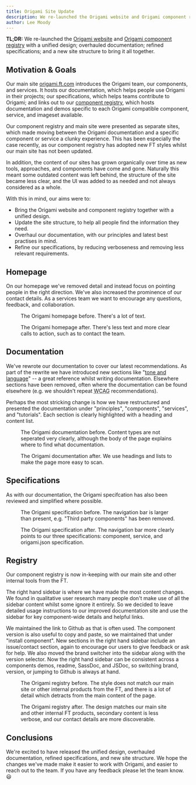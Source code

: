 ```yaml
---
title: Origami Site Update
description: We re-launched the Origami website and Origami component registry.
author: Lee Moody
---
```


**TL;DR:** We re-launched the [Origami website](https://origami.ft.com/) and [Origami component registry](https://registry.origami.ft.com/components) with a unified design; overhauled documentation; refined specifications; and a new site structure to bring it all together.

## Motivation &amp; Goals

Our main site [origami.ft.com](https://origami.ft.com/) introduces the Origami team, our components, and services. It hosts our documentation, which helps people use Origami in their projects; our specifications, which helps teams contribute to Origami; and links out to our [component registry](https://registry.origami.ft.com/components), which hosts documentation and demos specific to each Origami compatible component, service, and imageset available.

Our component registry and main site were presented as separate sites, which made moving between the Origami documentation and a specific component or service a clunky experience. This has been especially the case recently, as our component registry has adopted new FT styles whilst our main site has not been updated.

In addition, the content of our sites has grown organically over time as new tools, approaches, and components have come and gone. Naturally this meant some outdated content was left behind, the structure of the site became less clear, and the UI was added to as needed and not always considered as a whole.

With this in mind, our aims were to:
- Bring the Origami website and component registry together with a unified design.
- Update the site structure, to help all people find the information they need.
- Overhaul our documentation, with our principles and latest best practises in mind.
- Refine our specifications, by reducing verboseness and removing less relevant requirements.

## Homepage

On our homepage we've removed detail and instead focus on pointing people in the right direction. We've also increased the prominence of our contact details. As a services team we want to encourage any questions, feedback, and collaboration.

<!-- TODO replace this with the live URL -->
<figure>
    <img alt="" src="https://www.ft.com/__origami/service/image/v2/images/raw/https://origami.ft.com/assets/images/2019-03-11-site-update/home-before.png?source=origami&width=620" />
    <figcaption class="o-typography-caption">The Origami homepage before. There's a lot of text.</figcaption>
</figure>
<figure>
    <img alt="" src="https://www.ft.com/__origami/service/image/v2/images/raw/https://origami.ft.com/assets/images/2019-03-11-site-update/home-after.png?source=origami&width=620" />
    <figcaption class="o-typography-caption">The Origami homepage after. There's less text and more clear calls to action, such as to contact the team.</figcaption>
</figure>

## Documentation

We've rewrote our documentation to cover our latest recommendations. As part of the rewrite we have introduced new sections like "[tone and language](/docs/principles/tone-and-language/)" -- a great reference whilst writing documentation. Elsewhere sections have been removed, often where the documentation can be found elsewhere (e.g. we shouldn't repeat <abbr title="Web Content Accessibility Guidelines">WCAG</abbr> recommendations).

Perhaps the most stricking change is how we have restructured and presented the documentation under "principles", "components", "services", and "tutorials". Each section is clearly highlighted with a heading and content list.

<figure>
    <img alt="" src="https://www.ft.com/__origami/service/image/v2/images/raw/https://origami.ft.com/assets/images/2019-03-11-site-update/docs-before.png?source=origami&width=620" />
    <figcaption class="o-typography-caption">The Origami documentation before. Content types are not seperated very clearly, although the body of the page explains where to find what documentation.</figcaption>
</figure>
<figure>
    <img alt="" src="https://www.ft.com/__origami/service/image/v2/images/raw/https://origami.ft.com/assets/images/2019-03-11-site-update/docs-after.png?source=origami&width=620" />
    <figcaption class="o-typography-caption">The Origami documentation after. We use headings and lists to make the page more easy to scan.</figcaption>
</figure>

## Specifications

As with our documentation, the Origami specifcation has also been reviewed and simplified where possible.

<figure>
    <img alt="" src="https://www.ft.com/__origami/service/image/v2/images/raw/https://origami.ft.com/assets/images/2019-03-11-site-update/specs-before.png?source=origami&width=620" />
    <figcaption class="o-typography-caption">The Origami specification before. The navigation bar is larger than present, e.g. "Third party components" has been removed.</figcaption>
</figure>
<figure>
    <img alt="" src="https://www.ft.com/__origami/service/image/v2/images/raw/https://origami.ft.com/assets/images/2019-03-11-site-update/specs-after.png?source=origami&width=620" />
    <figcaption class="o-typography-caption">The Origami specification after. The navigation bar more clearly points to our three specifications: component, service, and origami.json specification.</figcaption>
</figure>

## Registry

Our component registry is now in-keeping with our main site and other internal tools from the FT.

The right hand sidebar is where we have made the most content changes. We found in qualitative user research many people don't make use of all the sidebar content whilst some ignore it entirely. So we decided to leave detailed usage instructions to our improved documentation site and use the sidebar for key component-wide details and helpful links.

We maintained the link to Github as that is often used. The component version is also useful to copy and paste, so we maintained that under "install component". New sections in the right hand sidebar include an issue/contact section, again to encourage our users to give feedback or ask for help. We also moved the brand switcher into the sidebar along with the version selector. Now the right hand sidebar can be consistent across a components demos, readme, SassDoc, and JSDoc, so switching brand, version, or jumping to Github is always at hand.

<figure>
    <img alt="" src="https://www.ft.com/__origami/service/image/v2/images/raw/https://origami.ft.com/assets/images/2019-03-11-site-update/registry-before.png?source=origami&width=620" />
    <figcaption class="o-typography-caption">The Origami registry before. The style does not match our main site or other internal products from the FT, and there is a lot of detail which detracts from the main content of the page.</figcaption>
</figure>
<figure>
    <img alt="" src="https://www.ft.com/__origami/service/image/v2/images/raw/https://origami.ft.com/assets/images/2019-03-11-site-update/registry-after.png?source=origami&width=620" />
    <figcaption class="o-typography-caption">The Origami registry after. The design matches our main site and other internal FT products, secondary content is less verbose, and our contact details are more discoverable.</figcaption>
</figure>

## Conclusions

We're excited to have released the unified design, overhauled documentation, refined specifications, and new site structure. We hope the changes we've made make it easier to work with Origami, and easier to reach out to the team. If you have any feedback please let the team know. &#x1F603;
